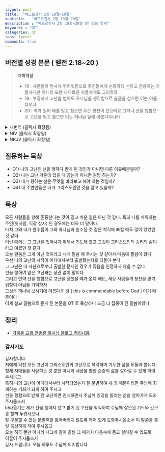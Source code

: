 ```yaml
---
layout: post
title:  "베드로전서 2장 18절~20절"
subtitle:   "베드로전서 2장 18절~20절"
description : "베드로전서 2장 18절~20절 QT 말씀 정리"
keywords : "QT"
categories: qt
tags: 1peter
comments: true
---
```


## 버전별 성경 본문 ( 벧전 2:18~20 )

> **개혁개정**
>* 18 : 사환들아 범사에 두려워함으로 주인들에게 순종하되 선하고 관용하는 자들에게만 아니라 또한 까다로운 자들에게도 그리하라 
>* 19 : 부당하게 고난을 받아도 하나님을 생각함으로 슬픔을 참으면 이는 아름다우나 
>* 20 : 죄가 있어 매를 맞고 참으면 무슨 칭찬이 있으리요 그러나 선을 행함으로 고난을 받고 참으면 이는 하나님 앞에 아름다우니라 
<details>

<summary> 새번역 (클릭시 확장됨)</summary>
<div markdown="1">

>* 18 : 하인으로 있는 여러분, 극히 두려운 마음으로 주인에게 복종하십시오. 선량하고 너그러운 주인에게만 아니라, 까다로운 주인에게도 그리하십시오. 
>* 19 : 억울하게 고난을 당하더라도 하나님을 생각하면서 괴로움을 참으면, 그것은 아름다운 일입니다. 
>* 20 : 죄를 짓고 매를 맞으면서 참으면, 그것이 무슨 자랑이 되겠습니까? 그러나 선을 행하다가 고난을 당하면서 참으면, 그것은 하나님께서 보시기에 아름다운 일입니다.
</div>
</details>

<details>
<summary> NIV (클릭시 확장됨)</summary>
<div markdown="1">

>* 18 : Slaves, in reverent fear of God submit yourselves to your masters, not only to those who are good and considerate, but also to those who are harsh. 
>* 19 : For it is commendable if someone bears up under the pain of unjust suffering because they are conscious of God. 
>* 20 : But how is it to your credit if you receive a beating for doing wrong and endure it? But if you suffer for doing good and you endure it, this is commendable before God. 
</div>
</details>

<details>
<summary> NKJV (클릭시 확장됨)</summary>
<div markdown="1">

>* 18 : Servants, be submissive to your masters with all fear, not only to the good and gentle, but also to the harsh. 
>* 19 : For this is commendable, if because of conscience toward God one endures grief, suffering wrongfully. 
>* 20 : For what credit is it if, when you are beaten for your faults, you take it patiently? But when you do good and suffer, if you take it patiently, this is commendable before God. 
</div>
</details>

## 질문하는 묵상

* Q1) 나의 고난은 선을 행하다 받게 된 것인가 아니면 다른 이유때문일까?
* Q2) 나는 고난 가운데 있을 때 참는가 아니면 원망 하는가?
* Q3) 내가 행하는 선은 무엇을 바라보고 해야 하는 것일까?
* Q4) 내 주변인들은 내가 그리스도인인 것을 알고 있을까?

## 묵상

모든 사람들을 향해 존중한다는 것이 결코 쉬운 일은 아닌 것 같다. 특히 나를 미워하는 주인(윗사람, 직장 상사) 인 경우에는 더욱 더 말이다.  
마치 그와 내가 원수됨이 그와 하나님과 원수된 것 같은 착각에 빠질 때도 많이 있었던 것 같다.  
이런 때에는 그 고난을 벗어나기 위해서 기도해 왔고 그것이 그리스도인의 승리의 삶이라고 여겼던 것 같다  
오늘 말씀은 그게 아닌 것이라고 내게 말씀 해 주시는 것 같아서 마음에 찔림이 왔다  
우선 나의 고난의 시작이 어디에서부터 출발했는지를 되돌아 본다  
그 고난은 내 자신으로부터 출발한 문제인 경우가 많음을 인정하지 않을 수 없다  
선을 행하여 얻은 고난과는 상관 없이 말이다  
그리고 만약 선을 행함으로 고난을 당했을 때가 온다 해도, 세상 사람들의 칭찬을 받기 위함이 아님을 기억하자  
그것은 하나님 보시기에 아름다운 것 ( this is commendable before God ) 이기 때문이다  
어제 설교 말씀으로 듣게 된 본문을 QT 로 묵상하니 조금 더 집중이 된 말씀이였다.  

## 정리
* [가까운 교회 안병훈 목사님 블로그 정리내용](https://blog.naver.com/tolerance2018)

### 감사기도

감사합니다.  
저에게 닥친 모든 고난이 그리스도인의 고난으로 착각하며 기도한 삶을 뒤돌아 봅니다.  
형제 자매들을 사랑하는 것 뿐만 아니라 세상을 향한 존중의 삶을 살아갈 수 있게 하여 주시옵고  
특히 나의 고난이 어디에서부터 시작되었는지 잘 분별하여 내 죄 때문이라면 주님께 회개하는 기회가 되게 하여 주시고   
선을 행함으로 받게 된 고난이면 인내하면서 주님께 영광을 돌리는 삶을 살아가게 도와주시옵소서  
바라옵기는 제가 선을 행하지 않고 받게 된 고난을 착각하여 주님께 잘못된 기도와 간구를 할까 두렵사오니  
잘 구분할 수 있는 분별력을 잃어버리지 않도록 깨어 있게 도와주시옵소서
이 말씀을 종일 묵상하게 하여 주시옵고  
오늘 하루 뿐만 아니라 나그네 길이 끝날 그 때까지 마음속에 품고 살아갈 수 있도록  
이끌어 주시옵소서  
감사 드립니다. 오늘 하루도 주님께 의지합니다.